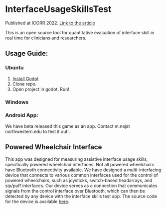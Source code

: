 # InterfaceUsageSkillsTest

Published at ICORR 2022. [Link to the article](https://cpb-us-e1.wpmucdn.com/sites.northwestern.edu/dist/5/1812/files/2022/06/22icorr_nejati.pdf)

This is an open source tool for quantitative evaluation of interface skill in real time for clinicians and researchers. 

## Usage Guide: 
### Ubuntu
1. [Install Godot](https://snapcraft.io/install/godot/ubuntu)
2. Clone repo.
3. Open project in godot. Run!

### Windows


### Android App: 
We have beta released this game as an app. Contact m.nejat <at> northwestern.edu to test it out!. 


## Powered Wheelchair Interface
This app was designed for measuring assistive interface usage skills, specifically powered wheelchair interfaces. Not all powered wheelchairs have Bluetooth connectivity available. We  have designed  a  multi-interfacing  device  that  connects  to  various  common  interfaces  used  for  the  control  of  powered wheelchairs, such as joysticks, switch-based headarrays, and sip/puff  interfaces.  Our  device  serves  as  a  connection  that communicates signals from the control interface over Bluetooth,  which  can  then  be  detected  by  any  device  with  the interface  skills  test  app. 
The  source  code  for  the  device  is  available  [here](https://github.com/argallab/WheelchairBLEGamepad.git).
